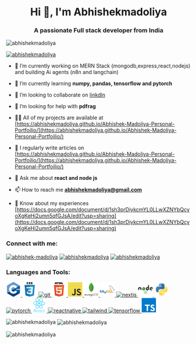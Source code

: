 ﻿<h1 align="center">Hi 👋, I'm Abhishekmadoliya</h1>
<h3 align="center">A passionate Full stack developer from India</h3>

<p align="left"> <img src="https://komarev.com/ghpvc/?username=abhishekmadoliya&label=Profile%20views&color=0e75b6&style=flat" alt="abhishekmadoliya" /> </p>

<p align="left"> <a href="https://github.com/ryo-ma/github-profile-trophy"><img src="https://github-profile-trophy.vercel.app/?username=abhishekmadoliya" alt="abhishekmadoliya" /></a> </p>

- 🔭 I’m currently working on MERN Stack (mongodb,express,react,nodejs) and building Ai agents (n8n and langchain) 

- 🌱 I’m currently learning **numpy, pandas, tensorflow and pytorch**

- 👯 I’m looking to collaborate on [linkdln](https://www.linkedin.com/in/abhishek-madoliya-540847273/)

- 🤝 I’m looking for help with **pdfrag**

- 👨‍💻 All of my projects are available at [https://abhishekmadoliya.github.io/Abhishek-Madoliya-Personal-Portfoilio/](https://abhishekmadoliya.github.io/Abhishek-Madoliya-Personal-Portfoilio/)

- 📝 I regularly write articles on [https://abhishekmadoliya.github.io/Abhishek-Madoliya-Personal-Portfoilio/](https://abhishekmadoliya.github.io/Abhishek-Madoliya-Personal-Portfoilio/)

- 💬 Ask me about **react and node js**

- 📫 How to reach me **abhishekmadoliya@gmail.com**

- 📄 Know about my experiences [https://docs.google.com/document/d/1sh3prDiykcmYL0LLwXZNYbQcyoXgKeHi2umn5qfGJsA/edit?usp=sharing](https://docs.google.com/document/d/1sh3prDiykcmYL0LLwXZNYbQcyoXgKeHi2umn5qfGJsA/edit?usp=sharing)


<h3 align="left">Connect with me:</h3>
<p align="left">
<a href="https://www.linkedin.com/in/abhishek-madoliya-540847273/" target="blank"><img align="center" src="https://raw.githubusercontent.com/rahuldkjain/github-profile-readme-generator/master/src/images/icons/Social/linked-in-alt.svg" alt="abhishek-madoliya" height="30" width="40" /></a>
<a href="https://leetcode.com/u/abhishekmadoliya/" target="blank"><img align="center" src="https://raw.githubusercontent.com/rahuldkjain/github-profile-readme-generator/master/src/images/icons/Social/leet-code.svg" alt="abhishekmadoliya" height="30" width="40" /></a>
<a href="https://www.geeksforgeeks.org/user/abhishekm29pq/" target="blank"><img align="center" src="https://raw.githubusercontent.com/rahuldkjain/github-profile-readme-generator/master/src/images/icons/Social/geeks-for-geeks.svg" alt="abhishekmadoliya" height="30" width="40" /></a>
</p>

<h3 align="left">Languages and Tools:</h3>
<p align="left"> <a href="https://www.w3schools.com/cpp/" target="_blank" rel="noreferrer"> <img src="https://raw.githubusercontent.com/devicons/devicon/master/icons/cplusplus/cplusplus-original.svg" alt="cplusplus" width="40" height="40"/> </a> <a href="https://www.w3schools.com/css/" target="_blank" rel="noreferrer"> <img src="https://raw.githubusercontent.com/devicons/devicon/master/icons/css3/css3-original-wordmark.svg" alt="css3" width="40" height="40"/> </a> <a href="https://git-scm.com/" target="_blank" rel="noreferrer"> <img src="https://www.vectorlogo.zone/logos/git-scm/git-scm-icon.svg" alt="git" width="40" height="40"/> </a> <a href="https://www.w3.org/html/" target="_blank" rel="noreferrer"> <img src="https://raw.githubusercontent.com/devicons/devicon/master/icons/html5/html5-original-wordmark.svg" alt="html5" width="40" height="40"/> </a> <a href="https://developer.mozilla.org/en-US/docs/Web/JavaScript" target="_blank" rel="noreferrer"> <img src="https://raw.githubusercontent.com/devicons/devicon/master/icons/javascript/javascript-original.svg" alt="javascript" width="40" height="40"/> </a> <a href="https://www.mongodb.com/" target="_blank" rel="noreferrer"> <img src="https://raw.githubusercontent.com/devicons/devicon/master/icons/mongodb/mongodb-original-wordmark.svg" alt="mongodb" width="40" height="40"/> </a> <a href="https://www.mysql.com/" target="_blank" rel="noreferrer"> <img src="https://raw.githubusercontent.com/devicons/devicon/master/icons/mysql/mysql-original-wordmark.svg" alt="mysql" width="40" height="40"/> </a> <a href="https://nextjs.org/" target="_blank" rel="noreferrer"> <img src="https://cdn.worldvectorlogo.com/logos/nextjs-2.svg" alt="nextjs" width="40" height="40"/> </a> <a href="https://nodejs.org" target="_blank" rel="noreferrer"> <img src="https://raw.githubusercontent.com/devicons/devicon/master/icons/nodejs/nodejs-original-wordmark.svg" alt="nodejs" width="40" height="40"/> </a> <a href="https://www.python.org" target="_blank" rel="noreferrer"> <img src="https://raw.githubusercontent.com/devicons/devicon/master/icons/python/python-original.svg" alt="python" width="40" height="40"/> </a> <a href="https://pytorch.org/" target="_blank" rel="noreferrer"> <img src="https://www.vectorlogo.zone/logos/pytorch/pytorch-icon.svg" alt="pytorch" width="40" height="40"/> </a> <a href="https://reactjs.org/" target="_blank" rel="noreferrer"> <img src="https://raw.githubusercontent.com/devicons/devicon/master/icons/react/react-original-wordmark.svg" alt="react" width="40" height="40"/> </a> <a href="https://reactnative.dev/" target="_blank" rel="noreferrer"> <img src="https://reactnative.dev/img/header_logo.svg" alt="reactnative" width="40" height="40"/> </a> <a href="https://tailwindcss.com/" target="_blank" rel="noreferrer"> <img src="https://www.vectorlogo.zone/logos/tailwindcss/tailwindcss-icon.svg" alt="tailwind" width="40" height="40"/> </a> <a href="https://www.tensorflow.org" target="_blank" rel="noreferrer"> <img src="https://www.vectorlogo.zone/logos/tensorflow/tensorflow-icon.svg" alt="tensorflow" width="40" height="40"/> </a> <a href="https://www.typescriptlang.org/" target="_blank" rel="noreferrer"> <img src="https://raw.githubusercontent.com/devicons/devicon/master/icons/typescript/typescript-original.svg" alt="typescript" width="40" height="40"/> </a> </p>

<p><img align="left" src="https://github-readme-stats.vercel.app/api/top-langs?username=abhishekmadoliya&show_icons=true&locale=en&layout=compact" alt="abhishekmadoliya" /></p>

<p>&nbsp;<img align="center" src="https://github-readme-stats.vercel.app/api?username=abhishekmadoliya&show_icons=true&locale=en" alt="abhishekmadoliya" /></p>

<p><img align="center" src="https://github-readme-streak-stats.herokuapp.com/?user=abhishekmadoliya&" alt="abhishekmadoliya" /></p>










